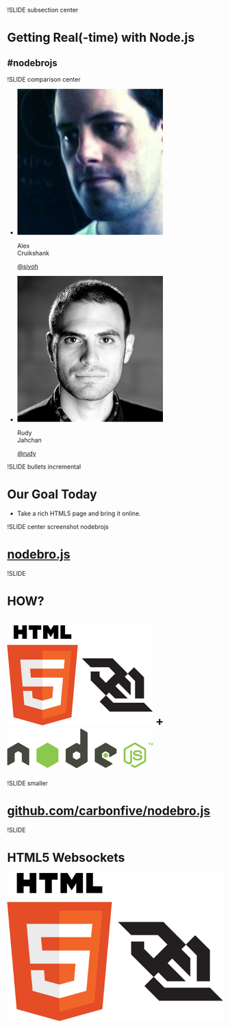 !SLIDE subsection center
# Getting Real(-time) with Node.js
## #nodebrojs

!SLIDE comparison center
* ![alex](alex.jpg)

  Alex<br />Cruikshank

  [@sivoh](http://twitter.com/sivoh)

* ![rudy](rudy.jpg)

  Rudy<br />Jahchan

  [@rudy](http://twitter.com/rudy)

!SLIDE bullets incremental
# Our Goal Today

* Take a rich HTML5 page and bring it online.

!SLIDE center screenshot nodebrojs
# [nodebro.js](/file/../01-static-game/nodebro.js.html)

!SLIDE
# HOW?

# ![html5-websockets](html5-websockets.png) + ![nodejs-logo](nodejs-logo.png)

!SLIDE smaller
# [github.com/carbonfive/nodebro.js](http://github.com/carbonfive/nodebro.js)

!SLIDE
# HTML5 Websockets
![html5](html5-websockets-large.png)
